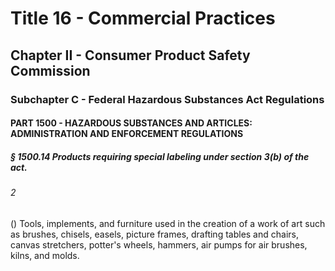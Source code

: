 
# Title 16 - Commercial Practices
## Chapter II - Consumer Product Safety Commission
### Subchapter C - Federal Hazardous Substances Act Regulations
#### PART 1500 - HAZARDOUS SUBSTANCES AND ARTICLES: ADMINISTRATION AND ENFORCEMENT REGULATIONS
##### § 1500.14 Products requiring special labeling under section 3(b) of the act.
###### 2

() Tools, implements, and furniture used in the creation of a work of art such as brushes, chisels, easels, picture frames, drafting tables and chairs, canvas stretchers, potter's wheels, hammers, air pumps for air brushes, kilns, and molds.
